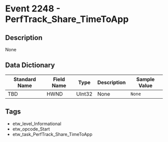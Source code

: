 # Event 2248 - PerfTrack_Share_TimeToApp

## Description
None

## Data Dictionary
|Standard Name|Field Name|Type|Description|Sample Value|
|---|---|---|---|---|
|TBD|HWND|UInt32|None|`None`|

## Tags
* etw_level_Informational
* etw_opcode_Start
* etw_task_PerfTrack_Share_TimeToApp